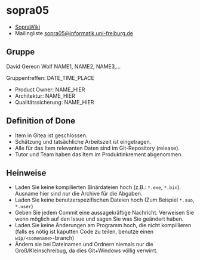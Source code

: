 # sopra05

* [SopraWiki](https://sopra.informatik.uni-freiburg.de/)
* Mailingliste sopra05@informatik.uni-freiburg.de

## Gruppe

David Gereon Wolf
NAME1, NAME2, NAME3,...

Gruppentreffen: DATE_TIME_PLACE

* Product Owner: NAME_HIER
* Architektur: NAME_HIER
* Qualitätssicherung: NAME_HIER

## Definition of Done

* Item in Gitea ist geschlossen.
* Schätzung und tatsächliche Arbeitszeit ist eingetragen.
* Alle für das Item relevanten Daten sind im Git-Repository (release).
* Tutor und Team haben das Item im Produktinkrement abgenommen.

## Heinweise

* Laden Sie keine kompilierten Binärdateien hoch (z.B.: `*.exe`, `*.bin`). Ausname hier sind _nur_ die Archive für die Abgaben.
* Laden Sie keine benutzerspezifischen Dateien hoch (Zum Beispiel `*.suo`, `*.user`)
* Geben Sie jedem Commit eine aussagekräftige Nachricht. Verweisen Sie wenn möglich auf den Issue und sagen Sie was Sie geändert haben.
* Laden Sie keine Änderungen am Programm hoch, die nicht kompillieren (falls es nötig ist kaputten Code zu teilen, benutze einen `wip/<somename>`-branch)
* Ändern sie bei Dateinamen und Ordnern niemals nur die Groß/Kleinschreibug, da dies Git+Windows völlig verwirrt.
